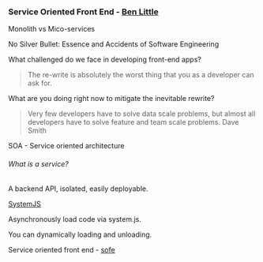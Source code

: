 ### Service Oriented Front End - [Ben Little](https://twitter.com/little_bret)
Monolith vs Mico-services

No Silver Bullet: Essence and Accidents of Software Engineering

What challenged do we face in developing front-end apps?

> The re-write is absolutely the worst thing that you as a developer can ask for.

What are you doing right now to mitigate the inevitable rewrite?

> Very few developers have to solve data scale problems, but almost all developers have to solve feature and team scale problems.
Dave Smith

SOA - Service oriented architecture

###### What is a service?
A backend API, isolated, easily deployable.

[SystemJS](https://github.com/systemjs/systemjs)

Asynchronously load code via system.js.

You can dynamically loading and unloading.

Service oriented front end - [sofe](https://github.com/CanopyTax/sofe)
